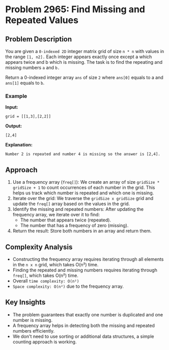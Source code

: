 # Problem 2965: Find Missing and Repeated Values

## Problem Description  

You are given a `0-indexed 2D` integer matrix grid of size `n * n` with values in the range `[1, n2].` Each integer appears exactly once except a which appears twice and b which is missing. The task is to find the repeating and missing numbers `a` and `b.`

Return a 0-indexed integer array `ans` of size `2` where `ans[0]` equals to a and `ans[1]` equals to `b`.

### Example  
**Input:**  
```plaintext
grid = [[1,3],[2,2]]
```  
**Output:**  
```plaintext
[2,4]
```  
**Explanation:**  
```plaintext
Number 2 is repeated and number 4 is missing so the answer is [2,4]. 
```

## Approach
1. Use a frequency array (`freq[]`): We create an array of size `gridSize * gridSize + 1` to count occurrences of each number in the grid. This helps us track which number is repeated and which one is missing.
2. Iterate over the grid: We traverse the `gridSize x gridSize` grid and update the `freq[]` array based on the values in the grid.
3. Identify the missing and repeated numbers: After updating the frequency array, we iterate over it to find:
   - The number that appears twice (repeated).
   - The number that has a frequency of zero (missing).
4. Return the result: Store both numbers in an array and return them.

## Complexity Analysis
- Constructing the frequency array requires iterating through all elements in the `n x n` grid, which takes O(n²) time.
- Finding the repeated and missing numbers requires iterating through `freq[]`, which takes O(n²) time.
- Overall `time complexity: O(n²)`
- `Space complexity: O(n²)` due to the frequency array.

## Key Insights
- The problem guarantees that exactly one number is duplicated and one number is missing.
- A frequency array helps in detecting both the missing and repeated numbers efficiently.
- We don't need to use sorting or additional data structures, a simple counting approach is working.